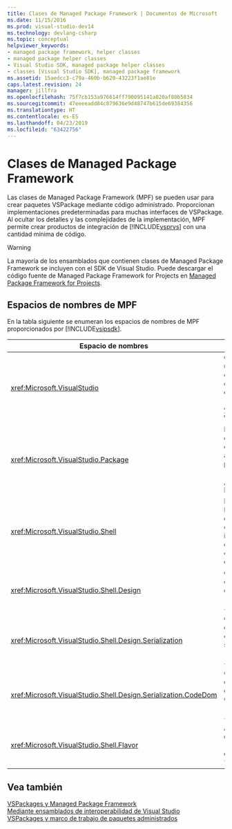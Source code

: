 ```yaml
---
title: Clases de Managed Package Framework | Documentos de Microsoft
ms.date: 11/15/2016
ms.prod: visual-studio-dev14
ms.technology: devlang-csharp
ms.topic: conceptual
helpviewer_keywords:
- managed package framework, helper classes
- managed package helper classes
- Visual Studio SDK, managed package helper classes
- classes [Visual Studio SDK], managed package framework
ms.assetid: 15aedcc3-c79a-460b-b620-43223f1ae81e
caps.latest.revision: 24
manager: jillfra
ms.openlocfilehash: 75f7cb153a976614ff790095141a820af80b5834
ms.sourcegitcommit: 47eeeeadd84c879636e9d48747b615de69384356
ms.translationtype: HT
ms.contentlocale: es-ES
ms.lasthandoff: 04/23/2019
ms.locfileid: "63422756"
---
```

# <a name="managed-package-framework-classes"></a>Clases de Managed Package Framework
Las clases de Managed Package Framework (MPF) se pueden usar para crear paquetes VSPackage mediante código administrado. Proporcionan implementaciones predeterminadas para muchas interfaces de VSPackage. Al ocultar los detalles y las complejidades de la implementación, MPF permite crear productos de integración de [!INCLUDE[vsprvs](../includes/vsprvs-md.md)] con una cantidad mínima de código.  
  
> [!WARNING]
> La mayoría de los ensamblados que contienen clases de Managed Package Framework se incluyen con el SDK de Visual Studio. Puede descargar el código fuente de Managed Package Framework for Projects en [Managed Package Framework for Projects](http://mpfproj11.codeplex.com/).  
  
## <a name="mpf-namespaces"></a>Espacios de nombres de MPF  
 En la tabla siguiente se enumeran los espacios de nombres de MPF proporcionados por [!INCLUDE[vsipsdk](../includes/vsipsdk-md.md)].  
  
|Espacio de nombres|Contenido|  
|----------------|--------------|  
|<xref:Microsoft.VisualStudio>|Contiene clases útiles para controlar errores de COM, constantes de [!INCLUDE[vsprvs](../includes/vsprvs-md.md)] y ventanas de Win32.|  
|<xref:Microsoft.VisualStudio.Package>|Incluye contenedores de código administrado para proyectos de [!INCLUDE[vsprvs](../includes/vsprvs-md.md)] , editores y MSBuild.|  
|<xref:Microsoft.VisualStudio.Shell>|Incluye clases de MPF base de las que se puede derivar una implementación de muchos objetos comunes de Visual Studio.|  
|<xref:Microsoft.VisualStudio.Shell.Design>|Contiene las extensiones del diseñador de [!INCLUDE[vsprvs](../includes/vsprvs-md.md)] .|  
|<xref:Microsoft.VisualStudio.Shell.Design.Serialization>|Contiene las extensiones del diseñador de serialización de [!INCLUDE[vsprvs](../includes/vsprvs-md.md)] .|  
|<xref:Microsoft.VisualStudio.Shell.Design.Serialization.CodeDom>|Contiene las extensiones del diseñador de CodeDOM de [!INCLUDE[vsprvs](../includes/vsprvs-md.md)] .|  
|<xref:Microsoft.VisualStudio.Shell.Flavor>|Admite subtipos de proyectos (también conocidos como "tipos").|  
  
## <a name="see-also"></a>Vea también  
 [VSPackages y Managed Package Framework](../misc/vspackages-and-the-managed-package-framework.md)   
 [Mediante ensamblados de interoperabilidad de Visual Studio](../extensibility/internals/using-visual-studio-interop-assemblies.md)   
 [VSPackages y marco de trabajo de paquetes administrados](../misc/vspackages-and-the-managed-package-framework.md)